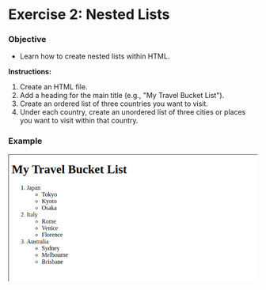 # Exercise 2: Nested Lists
### Objective
- Learn how to create nested lists within HTML.

**Instructions:**
1. Create an HTML file.
2. Add a heading for the main title (e.g., "My Travel Bucket List").
3. Create an ordered list of three countries you want to visit.
4. Under each country, create an unordered list of three cities or places you want to visit within that country.

### Example
![Travel Bucket List](../images/img2.png)
